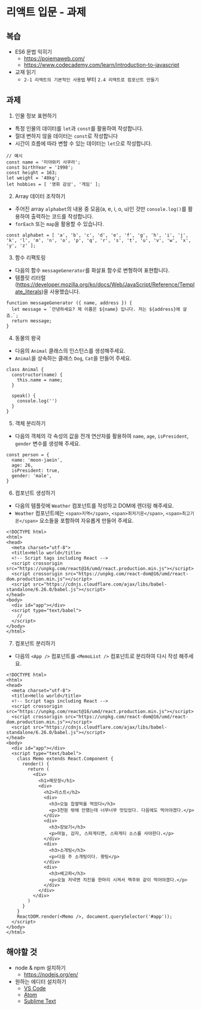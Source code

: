 # 리액트 입문 - 과제

## 복습

- ES6 문법 익히기
  - https://poiemaweb.com/
  - https://www.codecademy.com/learn/introduction-to-javascript
- 교재 읽기 
  - `2-1 리액트의 기본적인 사용법` 부터 `2.4 리액트로 컴포넌트 만들기`

## 과제

1. 인물 정보 표현하기

- 특정 인물의 데이터를 `let`과 `const`를 활용하여 작성합니다.
- 절대 변하지 않을 데이터는 `const`로 작성합니다
- 시간이 흐름에 따라 변할 수 있는 데이터는 `let`으로 작성합니다.

```
// 예시
const name = '미야와키 사쿠라';
const birthYear = '1998';
const height = 163;
let weight = '48kg';
let hobbies = [ '영화 감상', '게임' ];
```

2. Array 데이터 조작하기

- 주어진 array `alphabet`의 내용 중 모음(a, e, i, o, u)인 것만 `console.log()`를 활용하여 출력하는 코드를 작성합니다.
- `forEach` 또는 `map`을 활용할 수 있습니다.

```
const alphabet = [ 'a', 'b', 'c', 'd', 'e', 'f', 'g', 'h', 'i', 'j', 'k', 'l', 'm', 'n', 'o', 'p', 'q', 'r', 's', 't', 'u', 'v', 'w', 'x', 'y', 'z' ];
```

3. 함수 리팩토링

- 다음의 함수 `messageGenerator`를 화살표 함수로 변형하여 표현합니다.
- 템플릿 리터럴(https://developer.mozilla.org/ko/docs/Web/JavaScript/Reference/Template_literals)을 사용했습니다.

```
function messageGenerator ({ name, address }) {
  let message = `안녕하세요? 제 이름은 ${name} 입니다. 저는 ${address}에 살죠.`;
  return message;
}
```

4. 동물의 왕국

- 다음의 `Animal` 클래스의 인스턴스를 생성해주세요.
- `Animal`을 상속하는 클래스 `Dog`, `Cat`을 만들어 주세요. 

```
class Animal {
  constructor(name) {
    this.name = name;
  }

  speak() {
    console.log('')
  }
}
```

5. 객체 분리하기

- 다음의 객체의 각 속성의 값을 전개 연산자를 활용하여 `name`, `age`, `isPresident`, `gender` 변수를 생성해 주세요.

```
const person = {
  name: 'moon-jaein',
  age: 26,
  isPresident: true,
  gender: 'male',
}
```

6. 컴포넌트 생성하기

- 다음의 템플릿에 `Weather` 컴포넌트를 작성하고 DOM에 렌더링 해주세요.
- `Weather` 컴포넌트에는 `<span>지역</span>`, `<span>최저기온</span>`, `<span>최고기온</span>` 요소들을 포함하여 자유롭게 만들어 주세요.

```
<!DOCTYPE html>
<html>
<head>
  <meta charset="utf-8">
  <title>Hello world</title>
  <!-- Script tags including React -->
  <script crossorigin src="https://unpkg.com/react@16/umd/react.production.min.js"></script>
  <script crossorigin src="https://unpkg.com/react-dom@16/umd/react-dom.production.min.js"></script>
  <script src="https://cdnjs.cloudflare.com/ajax/libs/babel-standalone/6.26.0/babel.js"></script>
</head>
<body>
  <div id="app"></div>
  <script type="text/babel">
    // 
  </script>
</body>
</html>
```

7. 컴포넌트 분리하기

- 다음의 `<App />` 컴포넌트를 `<MemoList />` 컴포넌트로 분리하여 다시 작성 해주세요.

```
<!DOCTYPE html>
<html>
<head>
  <meta charset="utf-8">
  <title>Hello world</title>
  <!-- Script tags including React -->
  <script crossorigin src="https://unpkg.com/react@16/umd/react.production.min.js"></script>
  <script crossorigin src="https://unpkg.com/react-dom@16/umd/react-dom.production.min.js"></script>
  <script src="https://cdnjs.cloudflare.com/ajax/libs/babel-standalone/6.26.0/babel.js"></script>
</head>
<body>
  <div id="app"></div>
  <script type="text/babel">
    class Memo extends React.Component {
      render() {
        return (
          <div>
            <h1>메모장</h1>
            <div>
              <h2>리스트</h2>
              <div>
                <h3>오늘 찹쌀떡을 먹었다</h3>
                <p>3천원 밖에 안했는데 너무너무 맛있었다. 다음에도 먹어야겠다.</p>
              </div>
              <div>
                <h3>장보기</h3>
                <p>마늘, 감자, 스파게티면, 스파게티 소스를 사야한다.</p>
              </div>
              <div>
                <h3>소개팅</h3>
                <p>다음 주 소개팅이다. 홧팅</p>
              </div>
              <div>
                <h3>배고파</h3>
                <p>오늘 저녁엔 치킨을 한마리 시켜서 맥주와 같이 먹어야겠다.</p>
              </div>
            </div>
          </div>
        )        
      }
    }
    ReactDOM.render(<Memo />, document.querySelector('#app'));
  </script>
</body>
</html>
```


## 해야할 것

- node & npm 설치하기
  - https://nodejs.org/en/
- 원하는 에디터 설치하기
  - [VS Code](https://code.visualstudio.com/)
  - [Atom](https://atom.io/)
  - [Sublime Text](https://www.sublimetext.com/)